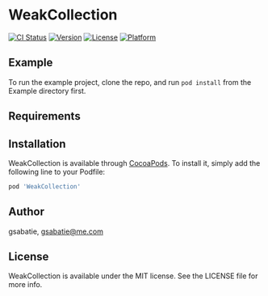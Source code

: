 # WeakCollection

[![CI Status](https://img.shields.io/travis/gsabatie/WeakCollection.svg?style=flat)](https://travis-ci.org/gsabatie/WeakCollection)
[![Version](https://img.shields.io/cocoapods/v/WeakCollection.svg?style=flat)](https://cocoapods.org/pods/WeakCollection)
[![License](https://img.shields.io/cocoapods/l/WeakCollection.svg?style=flat)](https://cocoapods.org/pods/WeakCollection)
[![Platform](https://img.shields.io/cocoapods/p/WeakCollection.svg?style=flat)](https://cocoapods.org/pods/WeakCollection)

## Example

To run the example project, clone the repo, and run `pod install` from the Example directory first.

## Requirements

## Installation

WeakCollection is available through [CocoaPods](https://cocoapods.org). To install
it, simply add the following line to your Podfile:

```ruby
pod 'WeakCollection'
```

## Author

gsabatie, gsabatie@me.com

## License

WeakCollection is available under the MIT license. See the LICENSE file for more info.
